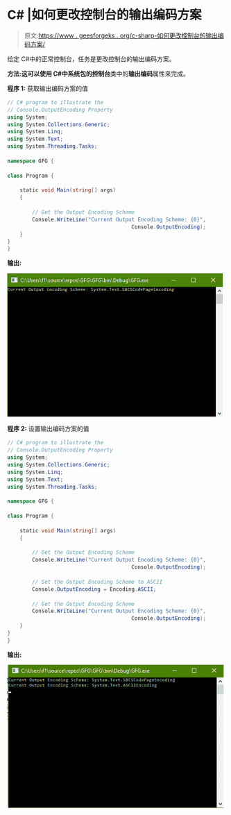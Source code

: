 # C# |如何更改控制台的输出编码方案

> 原文:[https://www . geesforgeks . org/c-sharp-如何更改控制台的输出编码方案/](https://www.geeksforgeeks.org/c-sharp-how-to-change-the-output-encoding-scheme-of-the-console/)

给定 C#中的正常控制台，任务是更改控制台的输出编码方案。

**方法:**这可以使用 C#中系统包的**控制台**类中的**输出编码**属性来完成。

**程序 1:** 获取输出编码方案的值

```cs
// C# program to illustrate the
// Console.OutputEncoding Property
using System;
using System.Collections.Generic;
using System.Linq;
using System.Text;
using System.Threading.Tasks;

namespace GFG {

class Program {

    static void Main(string[] args)
    {

        // Get the Output Encoding Scheme
        Console.WriteLine("Current Output Encoding Scheme: {0}",
                                        Console.OutputEncoding);
    }
}
}
```

**输出:**

![](img/423ede817b9a6b0b73220d7333186efb.png)

**程序 2:** 设置输出编码方案的值

```cs
// C# program to illustrate the
// Console.OutputEncoding Property
using System;
using System.Collections.Generic;
using System.Linq;
using System.Text;
using System.Threading.Tasks;

namespace GFG {

class Program {

    static void Main(string[] args)
    {

        // Get the Output Encoding Scheme
        Console.WriteLine("Current Output Encoding Scheme: {0}",
                                        Console.OutputEncoding);

        // Set the Output Encoding Scheme to ASCII
        Console.OutputEncoding = Encoding.ASCII;

        // Get the Output Encoding Scheme
        Console.WriteLine("Current Output Encoding Scheme: {0}",
                                        Console.OutputEncoding);
    }
}
}
```

**输出:**

![](img/060542624ad40f87ee3edae598d6ad57.png)